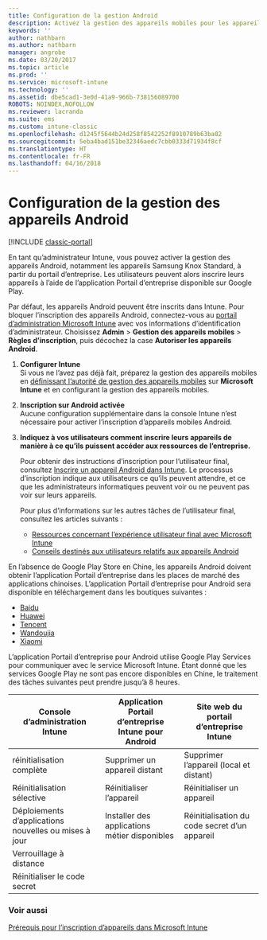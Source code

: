 ```yaml
---
title: Configuration de la gestion Android
description: Activez la gestion des appareils mobiles pour les appareils Android et KNOX Standard avec Microsoft Intune.
keywords: ''
author: nathbarn
ms.author: nathbarn
manager: angrobe
ms.date: 03/20/2017
ms.topic: article
ms.prod: ''
ms.service: microsoft-intune
ms.technology: ''
ms.assetid: dbe5cad1-3e0d-41a9-966b-738156089700
ROBOTS: NOINDEX,NOFOLLOW
ms.reviewer: lacranda
ms.suite: ems
ms.custom: intune-classic
ms.openlocfilehash: d1245f5644b24d258f8542252f8910789b63ba02
ms.sourcegitcommit: 5eba4bad151be32346aedc7cbb0333d71934f8cf
ms.translationtype: HT
ms.contentlocale: fr-FR
ms.lasthandoff: 04/16/2018
---
```

# <a name="set-up-android-device-management"></a>Configuration de la gestion des appareils Android

[!INCLUDE [classic-portal](../includes/classic-portal.md)]

En tant qu’administrateur Intune, vous pouvez activer la gestion des appareils Android, notamment les appareils Samsung Knox Standard, à partir du portail d’entreprise. Les utilisateurs peuvent alors inscrire leurs appareils à l’aide de l’application Portail d’entreprise disponible sur Google Play.

Par défaut, les appareils Android peuvent être inscrits dans Intune. Pour bloquer l’inscription des appareils Android, connectez-vous au [portail d’administration Microsoft Intune](https://manage.microsoft.com) avec vos informations d’identification d’administrateur. Choisissez **Admin** > **Gestion des appareils mobiles** > **Règles d’inscription**, puis décochez la case **Autoriser les appareils Android**.

1. **Configurer Intune**<br>
   Si vous ne l’avez pas déjà fait, préparez la gestion des appareils mobiles en [définissant l’autorité de gestion des appareils mobiles](prerequisites-for-enrollment.md#step-2-set-mdm-authority) sur **Microsoft Intune** et en configurant la gestion des appareils mobiles.

2. **Inscription sur Android activée**<br>
   Aucune configuration supplémentaire dans la console Intune n’est nécessaire pour activer l’inscription d’appareils mobiles Android.

3. **Indiquez à vos utilisateurs comment inscrire leurs appareils de manière à ce qu’ils puissent accéder aux ressources de l’entreprise.**

   Pour obtenir des instructions d’inscription pour l’utilisateur final, consultez [Inscrire un appareil Android dans Intune](https://docs.microsoft.com/intune-user-help/enroll-your-device-in-intune-android). Le processus d’inscription indique aux utilisateurs ce qu’ils peuvent attendre, et ce que les administrateurs informatiques peuvent voir ou ne peuvent pas voir sur leurs appareils.

   Pour plus d’informations sur les autres tâches de l’utilisateur final, consultez les articles suivants :
   - [Ressources concernant l’expérience utilisateur final avec Microsoft Intune](/intune/end-user-educate)
   - [Conseils destinés aux utilisateurs relatifs aux appareils Android](https://docs.microsoft.com/intune-user-help/using-your-android-device-with-intune)

En l’absence de Google Play Store en Chine, les appareils Android doivent obtenir l’application Portail d’entreprise dans les places de marché des applications chinoises. L’application Portail d’entreprise pour Android sera disponible en téléchargement dans les boutiques suivantes :
* [Baidu](https://go.microsoft.com/fwlink/?linkid=836946)
* [Huawei](https://go.microsoft.com/fwlink/?linkid=836948)
* [Tencent](https://go.microsoft.com/fwlink/?linkid=836949)
* [Wandoujia](https://go.microsoft.com/fwlink/?linkid=836950)
* [Xiaomi](https://go.microsoft.com/fwlink/?linkid=836947)

L’application Portail d’entreprise pour Android utilise Google Play Services pour communiquer avec le service Microsoft Intune. Étant donné que les services Google Play ne sont pas encore disponibles en Chine, le traitement des tâches suivantes peut prendre jusqu’à 8 heures. 

|Console d’administration Intune| Application Portail d’entreprise Intune pour Android |Site web du portail d’entreprise Intune|   
|---|---|---|
|réinitialisation complète| Supprimer un appareil distant| Supprimer l’appareil (local et distant)|
|Réinitialisation sélective| Réinitialiser l’appareil| Réinitialiser un appareil|
|Déploiements d’applications nouvelles ou mises à jour| Installer des applications métier disponibles| Réinitialisation du code secret d’un appareil|
|Verrouillage à distance|||
|Réinitialiser le code secret|||

### <a name="see-also"></a>Voir aussi
[Prérequis pour l’inscription d’appareils dans Microsoft Intune](prerequisites-for-enrollment.md)
